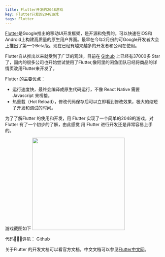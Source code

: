 ```yaml
---
title: Flutter开发的2048游戏
key: Flutter开发的2048游戏
tags: Flutter
---
```


[Flutter](https://flutter.io/)是Google推出的移动UI开发框架，是开源和免费的。可以快速在iOS和Android上构建高质量的原生用户界面。最早在今年2月份的可Google开发者大会上推出了第一个Beta版。现在已经有越来越多的开发者和公司在使用。

Flutter自从推出以来就受到了广泛的观注，目前在 [Github](https://github.com/flutter/flutter) 上已经有37000多 Star 了，国内的很多公司也开始尝试使用了Flutter,像阿里的闲鱼团队已经将商品的详情页改用Flutter来开发了。

Flutter 的主要优点：
- 运行速度快，最终会编译成原生代码运行，不像 React Native 需要 Javascript 来桥接。
- 热重载（Hot Reload），修改代码保存后可以立即看到修改效果，极大的缩短了开发和调试的时间。

为了了解Flutter 的使用和开发，用 Flutter 实现了一个简单的2048的游戏，对 Flutter 有了一个初步的了解，由此感觉 用 Flutter 进行开发还是非常容易上手的。

游戏截图如下
<img src="https://www.linuxsong.org/assets/images/posts/game2048.png" width="300px">

代码详见： [Github](https://github.com/linuxsong/game2048)

关于Flutter 的开发文档可以看官方文档，中文文档可以参见[Flutter中文网](https://flutterchina.club/docs/)。




